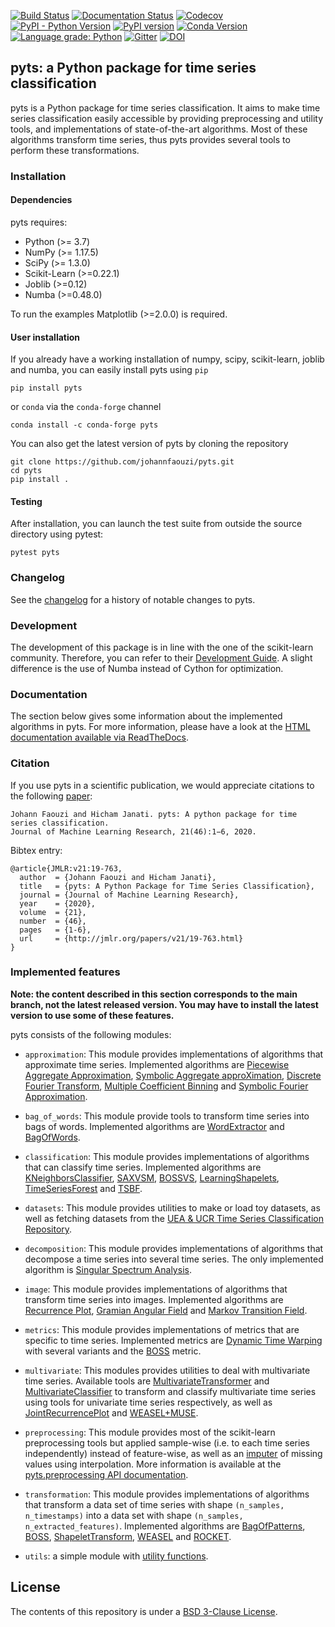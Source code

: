 [![Build Status](https://dev.azure.com/johannfaouzi0034/johannfaouzi/_apis/build/status/johannfaouzi.pyts?branchName=main)](https://dev.azure.com/johannfaouzi0034/johannfaouzi/_build/latest?definitionId=1&branchName=main)
[![Documentation Status](https://readthedocs.org/projects/pyts/badge/?version=latest)](https://pyts.readthedocs.io/)
[![Codecov](https://codecov.io/gh/johannfaouzi/pyts/branch/main/graph/badge.svg)](https://codecov.io/gh/johannfaouzi/pyts)
[![PyPI - Python Version](https://img.shields.io/pypi/pyversions/pyts.svg)](https://img.shields.io/pypi/pyversions/pyts.svg)
[![PyPI version](https://badge.fury.io/py/pyts.svg)](https://badge.fury.io/py/pyts)
[![Conda Version](https://img.shields.io/conda/vn/conda-forge/pyts.svg)](https://anaconda.org/conda-forge/pyts)
[![Language grade: Python](https://img.shields.io/lgtm/grade/python/g/johannfaouzi/pyts.svg?logo=lgtm&logoWidth=18)](https://lgtm.com/projects/g/johannfaouzi/pyts/context:python)
[![Gitter](https://badges.gitter.im/johann-faouzi/community.svg)](https://gitter.im/johann-faouzi/community?utm_source=badge&utm_medium=badge&utm_campaign=pr-badge)
[![DOI](https://zenodo.org/badge/DOI/10.5281/zenodo.1244152.svg)](https://doi.org/10.5281/zenodo.1244152)

## pyts: a Python package for time series classification

pyts is a Python package for time series classification. It
aims to make time series classification easily accessible by providing
preprocessing and utility tools, and implementations of
state-of-the-art algorithms. Most of these algorithms transform time series,
thus pyts provides several tools to perform these transformations.


### Installation

#### Dependencies

pyts requires:

- Python (>= 3.7)
- NumPy (>= 1.17.5)
- SciPy (>= 1.3.0)
- Scikit-Learn (>=0.22.1)
- Joblib (>=0.12)
- Numba (>=0.48.0)

To run the examples Matplotlib (>=2.0.0) is required.


#### User installation

If you already have a working installation of numpy, scipy, scikit-learn,
joblib and numba, you can easily install pyts using ``pip``

    pip install pyts

or ``conda`` via the ``conda-forge`` channel

    conda install -c conda-forge pyts

You can also get the latest version of pyts by cloning the repository

    git clone https://github.com/johannfaouzi/pyts.git
    cd pyts
    pip install .


#### Testing

After installation, you can launch the test suite from outside the source
directory using pytest:

    pytest pyts


### Changelog

See the [changelog](https://pyts.readthedocs.io/en/stable/changelog.html)
for a history of notable changes to pyts.

### Development

The development of this package is in line with the one of the scikit-learn
community. Therefore, you can refer to their
[Development Guide](https://scikit-learn.org/stable/developers/). A slight
difference is the use of Numba instead of Cython for optimization.

### Documentation

The section below gives some information about the implemented algorithms in pyts.
For more information, please have a look at the
[HTML documentation available via ReadTheDocs](https://pyts.readthedocs.io/).

### Citation

If you use pyts in a scientific publication, we would appreciate
citations to the following [paper](http://www.jmlr.org/papers/v21/19-763.html):
```
Johann Faouzi and Hicham Janati. pyts: A python package for time series classification.
Journal of Machine Learning Research, 21(46):1−6, 2020.
```

Bibtex entry:
```
@article{JMLR:v21:19-763,
  author  = {Johann Faouzi and Hicham Janati},
  title   = {pyts: A Python Package for Time Series Classification},
  journal = {Journal of Machine Learning Research},
  year    = {2020},
  volume  = {21},
  number  = {46},
  pages   = {1-6},
  url     = {http://jmlr.org/papers/v21/19-763.html}
}
```

### Implemented features

**Note: the content described in this section corresponds to the main branch,
not the latest released version. You may have to install the latest version
to use some of these features.**

pyts consists of the following modules:

- `approximation`: This module provides implementations of algorithms that
approximate time series. Implemented algorithms are
[Piecewise Aggregate Approximation](https://pyts.readthedocs.io/en/latest/generated/pyts.approximation.PiecewiseAggregateApproximation.html),
[Symbolic Aggregate approXimation](https://pyts.readthedocs.io/en/latest/generated/pyts.approximation.SymbolicAggregateApproximation.html),
[Discrete Fourier Transform](https://pyts.readthedocs.io/en/latest/generated/pyts.approximation.DiscreteFourierTransform.html),
[Multiple Coefficient Binning](https://pyts.readthedocs.io/en/latest/generated/pyts.approximation.MultipleCoefficientBinning.html) and
[Symbolic Fourier Approximation](https://pyts.readthedocs.io/en/latest/generated/pyts.approximation.SymbolicFourierApproximation.html).

- `bag_of_words`: This module provide tools to transform time series into bags
of words. Implemented algorithms are
[WordExtractor](https://pyts.readthedocs.io/en/latest/generated/pyts.bag_of_words.WordExtractor.html) and
[BagOfWords](https://pyts.readthedocs.io/en/latest/generated/pyts.bag_of_words.BagOfWords.html).


- `classification`: This module provides implementations of algorithms that
can classify time series. Implemented algorithms are
[KNeighborsClassifier](https://pyts.readthedocs.io/en/latest/generated/pyts.classification.KNeighborsClassifier.html),
[SAXVSM](https://pyts.readthedocs.io/en/latest/generated/pyts.classification.SAXVSM.html),
[BOSSVS](https://pyts.readthedocs.io/en/latest/generated/pyts.classification.BOSSVS.html),
[LearningShapelets](https://pyts.readthedocs.io/en/latest/generated/pyts.classification.LearningShapelets.html),
[TimeSeriesForest](https://pyts.readthedocs.io/en/latest/generated/pyts.classification.TimeSeriesForest.html) and
[TSBF](https://pyts.readthedocs.io/en/latest/generated/pyts.classification.TSBF.html).

- `datasets`: This module provides utilities to make or load toy datasets,
as well as fetching datasets from the
[UEA & UCR Time Series Classification Repository](http://www.timeseriesclassification.com).

- `decomposition`: This module provides implementations of algorithms that
decompose a time series into several time series. The only implemented
algorithm is
[Singular Spectrum Analysis](https://pyts.readthedocs.io/en/latest/generated/pyts.decomposition.SingularSpectrumAnalysis.html).

- `image`: This module provides implementations of algorithms that transform
time series into images. Implemented algorithms are
[Recurrence Plot](https://pyts.readthedocs.io/en/latest/generated/pyts.image.RecurrencePlot.html),
[Gramian Angular Field](https://pyts.readthedocs.io/en/latest/generated/pyts.image.GramianAngularField.html) and
[Markov Transition Field](https://pyts.readthedocs.io/en/latest/generated/pyts.image.MarkovTransitionField.html).

- `metrics`: This module provides implementations of metrics that are specific
to time series. Implemented metrics are
[Dynamic Time Warping](https://pyts.readthedocs.io/en/latest/generated/pyts.metrics.dtw.html)
with several variants and the
[BOSS](https://pyts.readthedocs.io/en/latest/generated/pyts.metrics.boss.html)
metric.

- `multivariate`: This modules provides utilities to deal with multivariate
time series. Available tools are
[MultivariateTransformer](https://pyts.readthedocs.io/en/latest/generated/pyts.multivariate.transformation.MultivariateTransformer.html) and
[MultivariateClassifier](https://pyts.readthedocs.io/en/latest/generated/pyts.multivariate.classification.MultivariateClassifier.html)
to transform and classify multivariate time series using tools for univariate
time series respectively, as well as
[JointRecurrencePlot](https://pyts.readthedocs.io/en/latest/generated/pyts.multivariate.image.JointRecurrencePlot.html) and
[WEASEL+MUSE](https://pyts.readthedocs.io/en/latest/generated/pyts.multivariate.transformation.WEASELMUSE.html).

- `preprocessing`: This module provides most of the scikit-learn preprocessing
tools but applied sample-wise (i.e. to each time series independently) instead
of feature-wise, as well as an
[imputer](https://pyts.readthedocs.io/en/latest/generated/pyts.preprocessing.InterpolationImputer.html)
of missing values using interpolation. More information is available at the
[pyts.preprocessing API documentation](https://pyts.readthedocs.io/en/latest/api.html#module-pyts.preprocessing).

- `transformation`: This module provides implementations of algorithms that
transform a data set of time series with shape `(n_samples, n_timestamps)` into
a data set with shape `(n_samples, n_extracted_features)`. Implemented algorithms are
[BagOfPatterns](https://pyts.readthedocs.io/en/latest/generated/pyts.transformation.BagOfPatterns.html),
[BOSS](https://pyts.readthedocs.io/en/latest/generated/pyts.transformation.BOSS.html),
[ShapeletTransform](https://pyts.readthedocs.io/en/latest/generated/pyts.transformation.ShapeletTransform.html),
[WEASEL](https://pyts.readthedocs.io/en/latest/generated/pyts.transformation.WEASEL.html) and
[ROCKET](https://pyts.readthedocs.io/en/latest/generated/pyts.transformation.ROCKET.html).

- `utils`: a simple module with
[utility functions](https://pyts.readthedocs.io/en/latest/api.html#module-pyts.utils).

## License
The contents of this repository is under a [BSD 3-Clause License](https://github.com/johannfaouzi/pyts/blob/main/LICENSE.txt).
